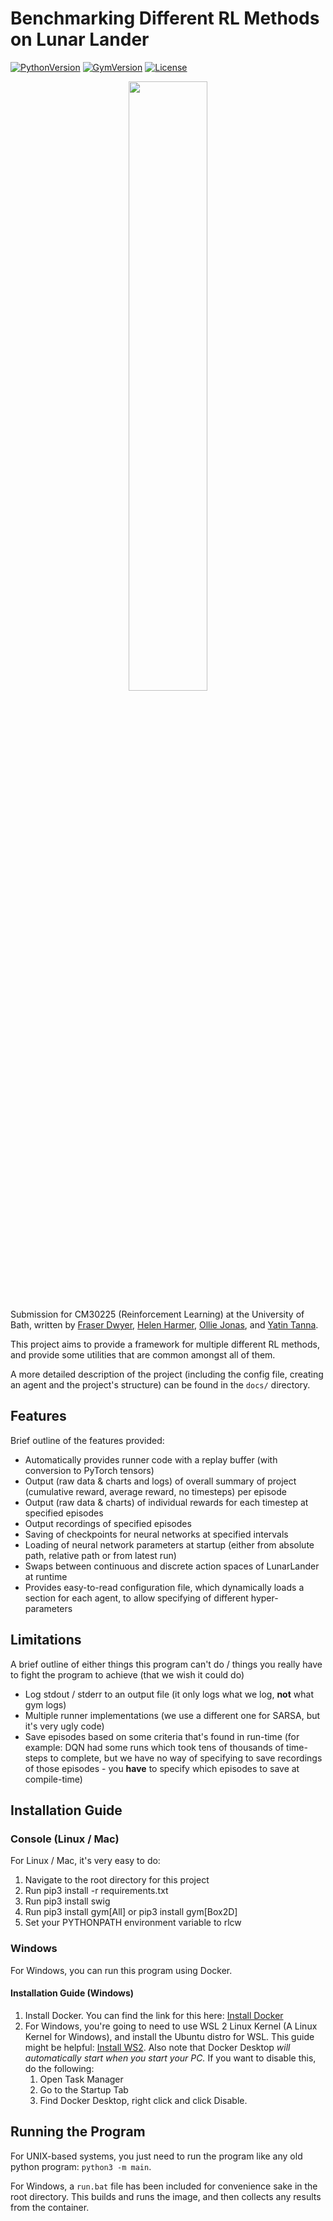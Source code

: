 # Benchmarking Different RL Methods on Lunar Lander
[![PythonVersion][python-version]][python-home]
[![GymVersion][gym-version]][gym-version]
[![License][license]](LICENSE)


[gym-version]: https://img.shields.io/badge/gym-0.26.2-blue
[python-version]: https://img.shields.io/badge/python-3.5,3.6,3.7,3.8,3.9-blue
[license]: https://img.shields.io/badge/license-MIT-green

[python-home]: https://python.org
[gym-website]: https://github.com/openai/gym

<p align="center">
  <img src="https://imgur.com/ODEnfxR.gif" width="50%" />
</p>

Submission for CM30225 (Reinforcement Learning) at the University of Bath, written by [Fraser Dwyer](https://github.com/Fraser-Dwyer), [Helen Harmer](https://github.com/helen2000), [Ollie Jonas](https://github.com/OllieJonas), and [Yatin Tanna](https://github.com/YatinTanna).

This project aims to provide a framework for multiple different RL methods, and provide some utilities that are common amongst all of them.

A more detailed description of the project (including the config file, creating an agent and the project's structure) can be found in the `docs/` directory.

## Features

Brief outline of the features provided:

- Automatically provides runner code with a replay buffer (with conversion to PyTorch tensors)
- Output (raw data & charts and logs) of overall summary of project (cumulative reward, average reward, no timesteps) per episode
- Output (raw data & charts) of individual rewards for each timestep at specified episodes
- Output recordings of specified episodes
- Saving of checkpoints for neural networks at specified intervals
- Loading of neural network parameters at startup (either from absolute path, relative path or from latest run)
- Swaps between continuous and discrete action spaces of LunarLander at runtime
- Provides easy-to-read configuration file, which dynamically loads a section for each agent, to allow specifying of different hyper-parameters

## Limitations

A brief outline of either things this program can't do / things you really have to fight the program to achieve (that we wish it could do)

- Log stdout / stderr to an output file (it only logs what we log, **not** what gym logs)
- Multiple runner implementations (we use a different one for SARSA, but it's very ugly code)
- Save episodes based on some criteria that's found in run-time (for example: DQN had some runs which took tens of thousands of time-steps to complete, but we have no way of specifying to save recordings of those episodes - you **have** to specify which episodes to save at compile-time)

## Installation Guide

### Console (Linux / Mac)
  
For Linux / Mac, it's very easy to do:

1. Navigate to the root directory for this project
2. Run pip3 install -r requirements.txt
3. Run pip3 install swig
4. Run pip3 install gym[All] or pip3 install gym[Box2D]
5. Set your PYTHONPATH environment variable to rlcw

### Windows

For Windows, you can run this program using Docker.
  
#### Installation Guide (Windows)
  
  1. Install Docker. You can find the link for this here: [Install Docker](https://docs.docker.com/get-docker/ "Docker")
  2. For Windows, you're going to need to use WSL 2 Linux Kernel (A Linux Kernel for Windows), and install the Ubuntu distro for WSL. This guide might be helpful:  [Install WS2](https://learn.microsoft.com/en-us/windows/wsl/install-manual). Also note that Docker Desktop _will automatically start when you start your PC._ If you want to disable this, do the following:
      1. Open Task Manager
      2. Go to the Startup Tab
      3. Find Docker Desktop, right click and click Disable.

## Running the Program

For UNIX-based systems, you just need to run the program like any old python program: `python3 -m main`. 
  
For Windows, a `run.bat` file has been included for convenience sake in the root directory. This builds and runs the image, and then collects any results from the container. 
  
